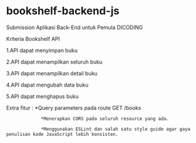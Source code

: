 # bookshelf-backend-js

Submission Aplikasi Back-End untuk Pemula DICODING

   Kriteria Bookshelf API
   
   1.API dapat menyimpan buku

   2.API dapat menampilkan seluruh buku

   3.API dapat menampilkan detail buku
   
   4.API dapat mengubah data buku
  
   5.API dapat menghapus buku
   
   Extra fitur : *Query parameters pada route GET /books
   
                 *Menerapkan CORS pada seluruh resource yang ada.
                 
                 *Menggunakan ESLint dan salah satu style guide agar gaya penulisan kode JavaScript lebih konsisten.

